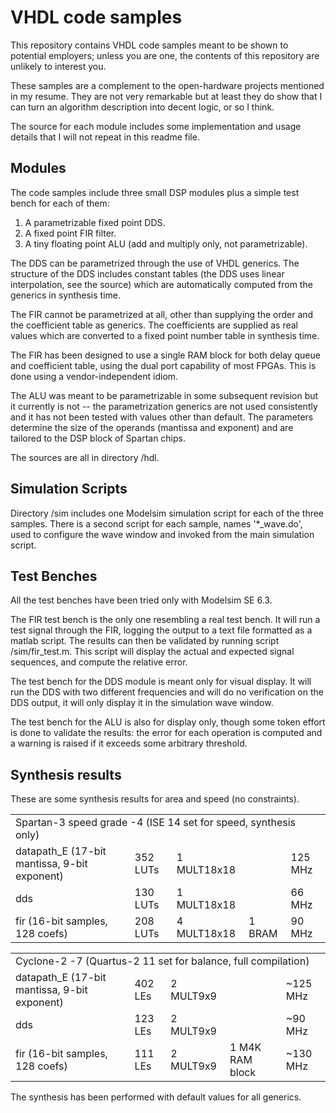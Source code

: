 VHDL code samples
=================

This repository contains VHDL code samples meant to be shown to potential 
employers; unless you are one, the contents of this repository are unlikely 
to interest you.


These samples are a complement to the open-hardware projects mentioned in 
my resume. They are not very remarkable but at least they do show that I can 
turn an algorithm description into decent logic, or so I think.


The source for each module includes some implementation and usage details that 
I will not repeat in this readme file.


Modules
-------

The code samples include three small DSP modules plus a simple test bench for 
each of them:

1. A parametrizable fixed point DDS.
2. A fixed point FIR filter.
3. A tiny floating point ALU (add and multiply only, not parametrizable).


The DDS can be parametrized through the use of VHDL generics. The structure of 
the DDS includes constant tables (the DDS uses linear interpolation, see the 
source) which are automatically computed from the generics in synthesis time.


The FIR cannot be parametrized at all, other than supplying the order and the
coefficient table as generics. The coefficients are supplied as real values 
which are converted to a fixed point number table in synthesis time.

The FIR has been designed to use a single RAM block for both delay queue and
coefficient table, using the dual port capability of most FPGAs. This is done
using a vendor-independent idiom.



The ALU was meant to be parametrizable in some subsequent revision but it 
currently is not -- the parametrization generics are not used consistently and
it has not been tested with values other than default. The parameters determine
the size of the operands (mantissa and exponent) and are tailored to the DSP
block of Spartan chips. 

The sources are all in directory /hdl.


Simulation Scripts
-------------------

Directory /sim includes one Modelsim simulation script for each of the three 
samples. There is a second script for each sample, names '*_wave.do', used to 
configure the wave window and invoked from the main simulation script.



Test Benches
------------


All the test benches have been tried only with Modelsim SE 6.3.


The FIR test bench is the only one resembling a real test bench. It will run 
a test signal through the FIR, logging the output to a text file formatted as 
a matlab script. The results can then be validated by running script 
/sim/fir_test.m. 
This script will display the actual and expected signal sequences, and compute
the relative error.


The test bench for the DDS module is meant only for visual display. It will 
run the DDS with two different frequencies and will do no verification on
the DDS output, it will only display it in the simulation wave window.


The test bench for the ALU is also for display only, though some token effort 
is done to validate the results: the error for each operation is computed and 
a warning is raised if it exceeds some arbitrary threshold.



Synthesis results
-----------------


These are some synthesis results for area and speed (no constraints).


<table>
    <tr>
        <td colspan='5'>
        Spartan-3 speed grade -4 (ISE 14 set for speed, synthesis only)
        </td>
    <tr>
        <td>datapath_E (17-bit mantissa, 9-bit exponent)</td>
        <td>352 LUTs</td>
        <td>1 MULT18x18</td>
        <td></td>
        <td>125 MHz</td>
    </tr>
    <tr>
        <td>dds</td>
        <td>130 LUTs</td>
        <td>1 MULT18x18</td>
        <td></td>
        <td>66 MHz</td>
    </tr>
    <tr>
        <td>fir (16-bit samples, 128 coefs)</td>
        <td>208 LUTs</td>
        <td>4 MULT18x18</td>
        <td>1 BRAM</td>
        <td>90 MHz</td>
    </tr>
</table>


<table>
    <tr>
        <td colspan='5'>
        Cyclone-2 -7 (Quartus-2 11 set for balance, full compilation)
        </td>
    <tr>
        <td>datapath_E (17-bit mantissa, 9-bit exponent)</td>
        <td>402 LEs</td>
        <td>2 MULT9x9</td>
        <td></td>
        <td>~125 MHz</td>
    </tr>
    <tr>
        <td>dds</td>
        <td>123 LEs</td>
        <td>2 MULT9x9</td>
        <td></td>
        <td>~90 MHz</td>
    </tr>
    <tr>
        <td>fir (16-bit samples, 128 coefs)</td>
        <td>111 LEs</td>
        <td>2 MULT9x9</td>
        <td>1 M4K RAM block</td>
        <td>~130 MHz</td>
    </tr>
</table>

The synthesis has been performed with default values for all generics.


